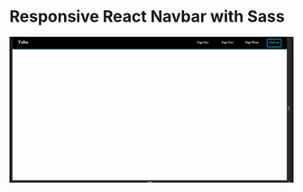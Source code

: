 # Responsive React Navbar with Sass

![App Screenshot](https://github.com/tahacagrimen/responsive-navbar/blob/master/gifs/51.gif)
